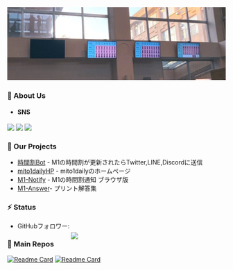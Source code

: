 <img src="./profile/images/daily_back.png">

### 🧐 About Us
 - #### SNS
  <a href="https://twitter.com/mito1daily"><img src="https://img.shields.io/badge/twitter-follow-1da1f2?style=for-the-badge&logo=twitter&logoColor=1da1f2"></a>
  <a href="https://line.me/ti/g/_8lUquMsgk"><img src="https://img.shields.io/badge/LINE-join-44cc11?style=for-the-badge&logo=line&logoColor=64e635"></a>
  <a href="https://discord.gg/bC6XJnYa9f"><img src="https://img.shields.io/badge/Discord-community-5865F2?style=for-the-badge&logo=discord&logoColor=6E7AFF"></a>

### 🚀 Our Projects
- [時間割Bot](https://github.com/Geusen/Schedule_Bot) - M1の時間割が更新されたらTwitter,LINE,Discordに送信
- [mito1dailyHP](https://github.com/m1daily/mito1daily) - mito1dailyのホームページ
- [M1-Notify](https://github.com/m1daily/m1notify) - M1の時間割通知 ブラウザ版
- [M1-Answer](https://github.com/m1daily/M1-Answer)- プリント解答集


### ⚡ Status
- GitHubフォロワー: <img src="https://img.shields.io/github/followers/m1daily?style=for-the-badge" height="20em" style="position: relative; top: 1.8em;">

### 📂 Main Repos
[![Readme Card](https://github-readme-stats.vercel.app/api/pin/?username=m1daily&repo=Schedule_Bot)](https://github.com/m1daily/Schedule_Bot)
[![Readme Card](https://github-readme-stats.vercel.app/api/pin/?username=m1daily&repo=mito1daily)](https://github.com/m1daily/mito1daily)
